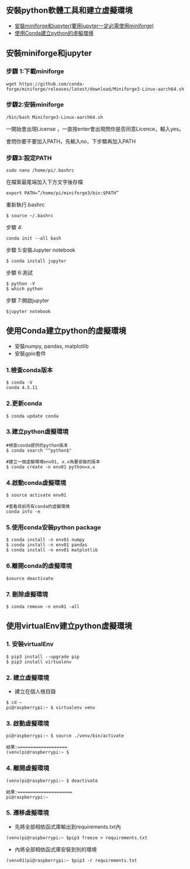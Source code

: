 ## 安裝python軟體工具和建立虛擬環境
- [安裝miniforge和jupyter(要用jupyter一定必需使用miniforge)](#安裝miniforge和jupyter)
- [使用Conda建立python的虛擬環境](#使用Conda建立python的虛擬環境)

<a name="安裝miniforge和jupyter"></a>
## 安裝miniforge和jupyter

### 步驟 1:下載miniforge
`wget https://github.com/conda-forge/miniforge/releases/latest/download/Miniforge3-Linux-aarch64.sh`

### 步驟2:安裝miniforge

`/bin/bash Miniforge3-Linux-aarch64.sh`

一開始會出現License ，一直按enter會出現問你是否同意Licence，輸入yes。


會問你要不要加入PATH，先輸入no，下步驟再加入PATH


	
### 步驟3:設定PATH

`sudo nano /home/pi/.bashrc`

在檔案最尾端加入下方文字後存檔

`export PATH=”/home/pi/miniforge3/bin:$PATH”`
	
重新執行.bashrc

`$ source ~/.bashrc`
	
步驟 4:

```
conda init --all bash
```	

步驟 5:安裝Jupyter notebook

	$ conda install jupyter
	
步驟 6:測試

	$ python -V
	$ which python
	
步驟 7:開啟jupyter

	$jupyter notebook
	
<a name="使用Conda建立python的虛擬環境"></a>
## 使用Conda建立python的虛擬環境
- 安裝numpy, pandas, matplotlib
- 安裝gpio套件

### 1.檢查conda版本
	$ conda -V
	conda 4.5.11
	
### 2.更新conda
	$ conda update conda
	
### 3.建立python虛擬環境
	#檢查conda提供的python版本
	$ conda search "^python$" 
	
	#建立一個虛擬環境env01, x.x為要安裝的版本
	$ conda create -n env01 python=x.x
	
### 4.啟動conda虛擬環境

	$ source activate env01

	#查看目前所有conda的虛擬環境
	conda info -e
	
### 5.使用conda安裝python package
	$ conda install -n env01 numpy
	$ conda install -n env01 pandas
	$ conda install -n env01 matplotlib
	

### 6.離開conda的虛擬環境
	$source deactivate
	
### 7. 刪除虛擬環境
	$ conda remove -n env01 -all

 <a name="使用virtualEnv建立python虛擬環境"></a> 
## 使用virtualEnv建立python虛擬環境

### 1. 安裝virtualEnv

```
$ pip3 install --upgrade pip
$ pip3 install virtualenv
```

### 2. 建立虛擬環境

- 建立在個人根目錄

```
$ cd ~
pi@raspberrypi:~ $ virtualenv venv
```

### 3. 啟動虛擬環境

```
pi@raspberrypi:~ $ source ./venv/bin/activate

結果:===================
(venv)pi@raspberrypi:~ $
```

### 4. 離開虛擬環境

```
(venv)pi@raspberrypi:~ $ deactivate

結果:=====================
pi@raspberrypi:~
```

### 5. 遷移虛擬環境

- 先將全部相依函式庫輸出到requirements.txt內

```
(venv)pi@raspberrypi:~ $pip3 freeze > requirements.txt
```

- 內將全部相依函式庫安裝到別的環境

```
(venv01)pi@raspberrypi:~ $pip3 -r requirements.txt
```
